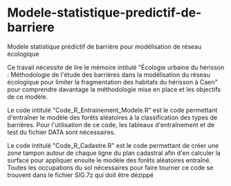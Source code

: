 # Modele-statistique-predictif-de-barriere
Modele statistique prédictif de barrière pour modélisation de réseau écologique 

Ce travail nécessite de lire le mémoire intitulé "Écologie urbaine du hérisson : Méthodologie de l'étude des barrières dans la modélisation du réseau écologique pour limiter la fragmentation des habitats du hérisson à Caen" pour comprendre davantage la méthodologie mise en place et les objectifs de ce modèle. 

Le code intitulé "Code_R_Entrainement_Modele.R" est le code permettant d'entraîner le modèle des forêts aléatoires à la classification des types de barrières. 
Pour l'utilisation de ce code, les tableaux d'entraînement et de test du fichier DATA sont nécessaires. 

Le code intitulé "Code_R_Cadastre.R" est le code permettant de créer une zone tampon autour de chaque ligne du plan cadastral afin d'en calculer la surface pour appliquer ensuite le modèle des forêts aléatoires entraîné. 
Toutes les occupations du sol nécessaires pour faire tourner ce code se trouvent dans le fichier SIG.7z qui doit être dézippé
